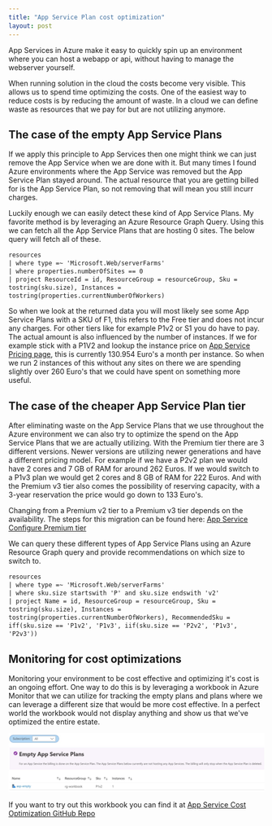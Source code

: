 ```yaml
---
title: "App Service Plan cost optimization"
layout: post
---
```

App Services in Azure make it easy to quickly spin up an environment where you can host a webapp or api, without having to manage the webserver yourself.

When running solution in the cloud the costs become very visible. This allows us to spend time optimizing the costs. One of the easiest way to reduce costs is by reducing the amount of waste. In a cloud we can define waste as resources that we pay for but are not utilizing anymore.

## The case of the empty App Service Plans

If we apply this principle to App Services then one might think we can just remove the App Service when we are done with it. But many times I found Azure environments where the App Service was removed but the App Service Plan stayed around. The actual resource that you are getting billed for is the App Service Plan, so not removing that will mean you still incurr charges.

Luckily enough we can easily detect these kind of App Service Plans. My favorite method is by leveraging an Azure Resource Graph Query. Using this we can fetch all the App Service Plans that are hosting 0 sites. The below query will fetch all of these.

```
resources
| where type =~ 'Microsoft.Web/serverFarms'
| where properties.numberOfSites == 0
| project ResourceId = id, ResourceGroup = resourceGroup, Sku = tostring(sku.size), Instances = tostring(properties.currentNumberOfWorkers)
```

So when we look at the returned data you will most likely see some App Service Plans with a SKU of F1, this refers to the Free tier and does not incur any charges. For other tiers like for example P1v2 or S1 you do have to pay. The actual amount is also influenced by the number of instances. If we for example stick with a P1V2 and lookup the instance price on [App Service Pricing page](https://azure.microsoft.com/en-us/pricing/details/app-service/windows/), this is currently 130.954 Euro's a month per instance. So when we run 2 instances of this without any sites on there we are spending slightly over 260 Euro's that we could have spent on something more useful.

## The case of the cheaper App Service Plan tier

After eliminating waste on the App Service Plans that we use throughout the Azure environment we can also try to optimize the spend on the App Service Plans that we are actually utilizing. With the Premium tier there are 3 different versions. Newer versions are utilizing newer generations and have a different pricing model. For example if we have a P2v2 plan we would have 2 cores and 7 GB of RAM for around 262 Euros. If we would switch to a P1v3 plan we would get 2 cores and 8 GB of RAM for 222 Euros. And with the Premium v3 tier also comes the possibility of reserving capacity, with a 3-year reservation the price would go down to 133 Euro's.

Changing from a Premium v2 tier to a Premium v3 tier depends on the availability. The steps for this migration can be found here: [App Service Configure Premium tier](https://docs.microsoft.com/en-us/azure/app-service/app-service-configure-premium-tier)

We can query these different types of App Service Plans using an Azure Resource Graph query and provide recommendations on which size to switch to.

```
resources
| where type =~ 'Microsoft.Web/serverFarms'
| where sku.size startswith 'P' and sku.size endswith 'v2'
| project Name = id, ResourceGroup = resourceGroup, Sku = tostring(sku.size), Instances = tostring(properties.currentNumberOfWorkers), RecommendedSku = iff(sku.size == 'P1v2', 'P1v3', iif(sku.size == 'P2v2', 'P1v3', 'P2v3'))
```

## Monitoring for cost optimizations

Monitoring your environment to be cost effective and optimizing it's cost is an ongoing effort. One way to do this is by leveraging a workbook in Azure Monitor that we can utilize for tracking the empty plans and plans where we can leverage a different size that would be more cost effective. In a perfect world the workbook would not display anything and show us that we've optimized the entire estate.

![Example of App Service Cost Optimization workbook](/assets/images/app-service-cost-optimization-workbook.jpg)

If you want to try out this workbook you can find it at [App Service Cost Optimization GitHub Repo](https://github.com/remcoeissing/app-service-cost-optimization)